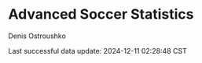 # Advanced Soccer Statistics
Denis Ostroushko

<!-- gfm -->

Last successful data update: 2024-12-11 02:28:48 CST
